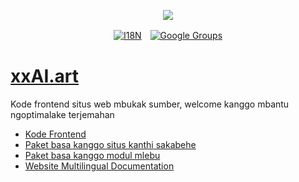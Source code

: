 <p align="center"><a href="https://wac.tax"><img src="https://cdn.jsdelivr.net/gh/wactax/img/logo.svg"/></a></p><p align="center"><a href="https://github.com/wactax/wac.tax/blob/main/doc/README.md#readme"><img alt="I18N" src="https://cdn.jsdelivr.net/gh/wactax/img/t.svg"/></a>　<a href="https://groups.google.com/u/2/g/wactax"><img alt="Google Groups" src="https://cdn.jsdelivr.net/gh/wactax/img/g-groups.svg"/></a></p>

# [xxAI.art](https://xxAI.art)

Kode frontend situs web mbukak sumber, welcome kanggo mbantu ngoptimalake terjemahan

* [Kode Frontend](https://github.com/xxai-art/web)
* [Paket basa kanggo situs kanthi sakabehe](https://github.com/xxai-art/web/tree/main/i18n)
* [Paket basa kanggo modul mlebu](https://github.com/wacpkg/user/tree/main/ui.i18n)
* [Website Multilingual Documentation](https://github.com/xxai-doc)
